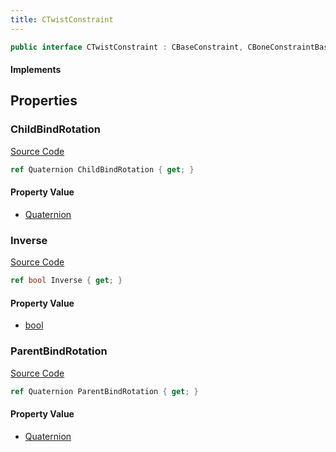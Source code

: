 ```yaml
---
title: CTwistConstraint
---
```


```csharp
public interface CTwistConstraint : CBaseConstraint, CBoneConstraintBase, ISchemaClass<CBoneConstraintBase>, ISchemaClass<CBaseConstraint>, ISchemaClass<CTwistConstraint>, ISchemaField, ISchemaClass, INativeHandle
```

#### Implements

## Properties

### ChildBindRotation

[Source Code](https://github.com/swiftly-solution/swiftlys2/blob/beta/managed/src/SwiftlyS2.Generated/Schemas/Interfaces/CTwistConstraint.cs#L20)

```csharp
ref Quaternion ChildBindRotation { get; }
```

#### Property Value

- [Quaternion](/docs/api/shared/natives/quaternion)

### Inverse

[Source Code](https://github.com/swiftly-solution/swiftlys2/blob/beta/managed/src/SwiftlyS2.Generated/Schemas/Interfaces/CTwistConstraint.cs#L16)

```csharp
ref bool Inverse { get; }
```

#### Property Value

- [bool](https://learn.microsoft.com/dotnet/api/system.boolean)

### ParentBindRotation

[Source Code](https://github.com/swiftly-solution/swiftlys2/blob/beta/managed/src/SwiftlyS2.Generated/Schemas/Interfaces/CTwistConstraint.cs#L18)

```csharp
ref Quaternion ParentBindRotation { get; }
```

#### Property Value

- [Quaternion](/docs/api/shared/natives/quaternion)

